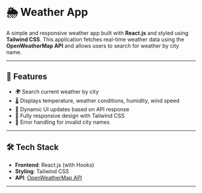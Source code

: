 
# 🌦️ Weather App

A simple and responsive weather app built with **React.js** and styled using **Tailwind CSS**. This application fetches real-time weather data using the **OpenWeatherMap API** and allows users to search for weather by city name.

---

## 🚀 Features

- 🌍 Search current weather by city
- 🌡️ Displays temperature, weather conditions, humidity, wind speed
- 🌈 Dynamic UI updates based on API response
- 📱 Fully responsive design with Tailwind CSS
- 🔄 Error handling for invalid city names

---

## 🛠️ Tech Stack

- **Frontend**: React.js (with Hooks)
- **Styling**: Tailwind CSS
- **API**: [OpenWeatherMap API](https://openweathermap.org/api)

---
